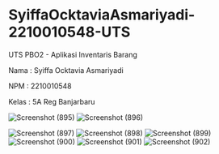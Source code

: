 # SyiffaOcktaviaAsmariyadi-2210010548-UTS
 UTS PBO2 - Aplikasi Inventaris Barang

 Nama : Syiffa Ocktavia Asmariyadi
 
 NPM : 2210010548
 
 Kelas : 5A Reg Banjarbaru

 ![Screenshot (895)](https://github.com/user-attachments/assets/6136a010-7a25-4ebf-9237-b213f94a1c22)
 ![Screenshot (896)](https://github.com/user-attachments/assets/09a0ce0c-f444-47c5-8c4c-3028d920509a)

![Screenshot (897)](https://github.com/user-attachments/assets/05d70288-27cb-43fb-ae82-e57f359689ff)
![Screenshot (898)](https://github.com/user-attachments/assets/0b868cca-80f4-41c9-8405-fd5a08bdb44a)
![Screenshot (899)](https://github.com/user-attachments/assets/437f41f1-d0de-4337-a4d4-5d5fa492c618)
![Screenshot (900)](https://github.com/user-attachments/assets/0b1be9d8-2405-4257-816d-42341d32feed)
 ![Screenshot (901)](https://github.com/user-attachments/assets/cead1dc2-8a1d-43ec-bd49-efc645e3046c)
![Screenshot (902)](https://github.com/user-attachments/assets/2116a27d-8fd1-4dca-969e-acfd9337ef9e)

